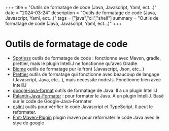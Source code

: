 +++
title = "Outils de formatage de code (Java, Javascript, Yaml, ect...)"
date = "2024-03-24"
description = "Outils de formatage de code (Java, Javascript, Yaml, ect...)"
tags = ["java","cli","shell"]
summary = "Outils de formatage de code (Java, Javascript, Yaml, ect...)"
+++
# Outils de formatage de code

* [Spotless](https://github.com/diffplug/spotless) outils de formatage de code : fonctionne avec Maven, gradle, prettier, mais le plugin IntelliJ ne fonctionne qu'avec Gradle
* [Biome](https://github.com/biomejs/biome) outils de formatage pur le front (Javascript, Json, etc...)
* [Prettier](https://github.com/prettier/prettier) outils de formatage qui fonctionne avec beaucoup de langage (Javascript, Java, etc...), mais necessite nodeJs. Fonctionne bien avec IntelliJ
* [google-java-format](https://github.com/google/google-java-format) outils de formatage de Java. Il a un plugin IntelliJ
* [Palantir-Java-Formater](https://github.com/palantir/palantir-java-format) : pour formater le Java. A un plugin IntelliJ. Basé sur le code de Google-Java-Formater
* [eslint](https://github.com/eslint/eslint) outils pour vérifier le code Javascript et TypeScript. Il peut le reformater.
* [Fmt-Maven-Plugin](https://github.com/spotify/fmt-maven-plugin) plugin maven pour reformater le code Java avec le stye de google

                    